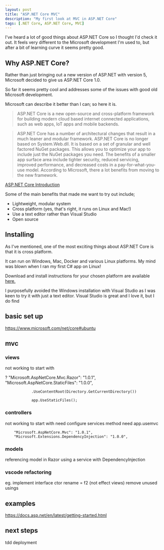```yaml
---
layout: post
title: "ASP.NET Core MVC"
description: "My first look at MVC in ASP.NET Core"
tags: [.NET Core, ASP.NET Core, MVC]
---
```


I've heard a lot of good things about ASP.NET Core so I thought I'd check it out.
It feels very different to the Microsoft development I'm used to, but after a bit of learning curve
it seems pretty good.

## Why ASP.NET Core?

Rather than just bringing out a new version of ASP.NET with version 5, Microsoft decided to 
give us ASP.NET Core 1.0.

So far it seems pretty cool and addresses some of the issues with good old Microsoft development.

Microsoft can describe it better than I can; so here it is.

> ASP.NET Core is a new open-source and cross-platform framework for building modern cloud based internet connected applications, such as web apps, IoT apps and mobile backends.

> ASP.NET Core has a number of architectural changes that result in a much leaner and modular framework. ASP.NET Core is no longer based on System.Web.dll. It is based on a set of granular and well factored NuGet packages. This allows you to optimize your app to include just the NuGet packages you need. The benefits of a smaller app surface area include tighter security, reduced servicing, improved performance, and decreased costs in a pay-for-what-you-use model.
According to Microsoft, there a lot benefits from moving to the new framework.

[ASP.NET Core Introduction](https://docs.asp.net/en/latest/intro.html)

Some of the main benefits that made me want to try out include;

* Lightweight, modular system
* Cross platform (yes, that's right, it runs on Linux and Mac!)
* Use a text editor rather than Visual Studio
* Open source

## Installing

As I've mentioned, one of the most exciting things about ASP.NET Core is that it is cross platform.

It can run on Windows, Mac, Docker and various Linux platforms. My mind was blown when I ran my first 
C# app on Linux!

Download and install instructions for your chosen platform are available [here.](https://www.microsoft.com/net/core)

I purposefully avoided the Windows installation with Visual Studio as I was keen to try it with just a 
text editor. Visual Studio is great and I love it, but I do find 

## basic set up

https://www.microsoft.com/net/core#ubuntu

## mvc

### views
not working to start with

?
"Microsoft.AspNetCore.Mvc.Razor": "1.0.1",
        "Microsoft.AspNetCore.StaticFiles": "1.0.0",

                .UseContentRoot(Directory.GetCurrentDirectory())

                app.UseStaticFiles();

### controllers
not working to start with
need configure services method
need app.usemvc

        "Microsoft.AspNetCore.Mvc": "1.0.1",
        "Microsoft.Extensions.DependencyInjection": "1.0.0",

### models

referencing model in Razor
using a service with DependencyInjection

### vscode refactoring

eg. implement interface
ctor
rename = f2 (not effect views)
remove unused usings

## examples

https://docs.asp.net/en/latest/getting-started.html

## next steps

tdd
deployment